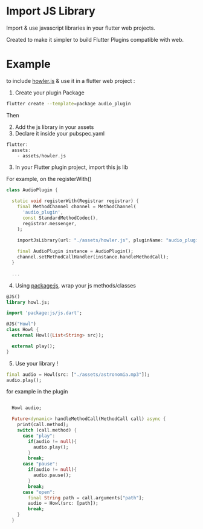 # Import JS Library

Import & use javascript libraries in your flutter web projects.

Created to make it simpler to build Flutter Plugins compatible with web.

# Example

to include [howler.js](https://github.com/goldfire/howler.js) & use it in a flutter web project :

1. Create your plugin Package

```sh
flutter create --template=package audio_plugin
```

Then

2. Add the js library in your assets
3. Declare it inside your pubspec.yaml

```dart
flutter:
  assets:
    - assets/howler.js
```

3. In your Flutter plugin project, import this js lib
 
For example, on the registerWith()

```dart
class AudioPlugin {

  static void registerWith(Registrar registrar) {
    final MethodChannel channel = MethodChannel(
      'audio_plugin',
      const StandardMethodCodec(),
      registrar.messenger,
    );

    importJsLibrary(url: "./assets/howler.js", pluginName: "audio_plugin_example");
    
    final AudioPlugin instance = AudioPlugin();
    channel.setMethodCallHandler(instance.handleMethodCall);
  }
   
  ...
```

4. Using [package:js](https://pub.dev/packages/js), wrap your js methods/classes

```dart
@JS()
library howl.js;

import 'package:js/js.dart';

@JS("Howl")
class Howl {
  external Howl({List<String> src}); 

  external play();
}
```

5. Use your library !

```dart
final audio = Howl(src: ["./assets/astronomia.mp3"]);
audio.play();
```

for example in the plugin

```dart

  Howl audio;

  Future<dynamic> handleMethodCall(MethodCall call) async {
    print(call.method);
    switch (call.method) {
      case "play":
        if(audio != null){
          audio.play();
        }
        break;
      case "pause":
        if(audio != null){
          audio.pause();
        }
        break;
      case "open":
        final String path = call.arguments["path"];
        audio = Howl(src: [path]);
        break;
    }
  }
```








